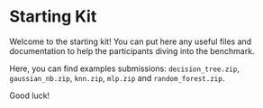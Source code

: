 # Starting Kit

Welcome to the starting kit! You can put here any useful files and documentation to help the participants diving into the benchmark.

Here, you can find examples submissions: `decision_tree.zip`, `gaussian_nb.zip`, `knn.zip`, `mlp.zip` and `random_forest.zip`.

Good luck!